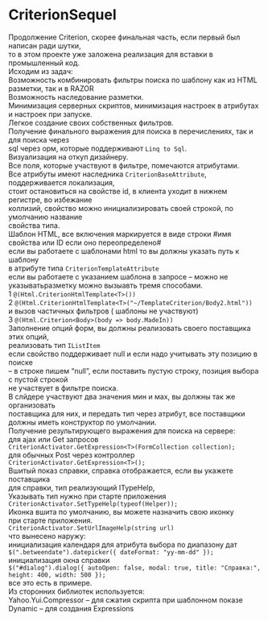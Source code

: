 CriterionSequel
===============
Продолжение Criterion, скорее финальная часть, если первый был написан ради шутки,<br/>
то в этом проекте уже заложена реализация для вставки в промышленный код.<br/>
Исходим из задач:<br/>
Возможность комбинировать фильтры поиска по шаблону как из HTML разметки, так и в  RAZOR<br/>
Возможность наследование разметки.<br/>
Минимизация серверных скриптов, минимизация настроек в атрибутах и настроек при запуске.<br/>
Легкое создание своих собственных фильтров.<br/>
Получение финального  выражения для поиска в перечислениях,  так и для поиска через<br/> 
sql через  орм, которые поддерживают ```Linq to Sql```.<br/>
Визуализация на откуп дизайнеру.<br/>
Все поля, которые участвуют в фильтре, помечаются атрибутами.<br/>
Все атрибуты имеют наследника ```CriterionBaseAttribute```,   поддерживается локализация,<br/>
стоит остановиться на свойстве id, в клиента уходит в нижнем регистре, во избежание<br/>
коллизий, свойство можно инициализировать  своей строкой, по умолчанию название<br/>
свойства  типа.<br/>
Шаблон HTML, все включения маркируется в виде строки #имя свойства или ID если оно переопределено#<br/>
если вы работаете с шаблонами html то вы должны указать путь к шаблону<br/>
в атрибуте типа ```CriterionTemplateAttribute```<br/>
если вы работаете с указанием шаблона в запросе – можно не указыватьразметку  можно вызыавть тремя способами.<br/>
1 ```@(Html.CriterionHtmlTemplate<T>())```<br/>
2 ```@(Html.CriterionHtmlTemplate<T>("~/TemplateCriterion/Body2.html"))```<br/>
  и вызов частичных фильтров ( шаблоны не участвуют)<br/>
3 ```@(Html.Criterion<Body>(body => body.MadeIn))```<br/>
Заполнение опций  форм, вы должны реализовать своего поставщика этих опций,<br/>
реализовать тип  ```IListItem```<br/>
если свойство поддерживает null и если надо учитывать эту позицию в поиске<br/>
 – в строке пишем “null”, если поставить пустую строку,  позиция выбора с пустой строкой <br/>
не участвует в фильтре поиска.<br/>
В слйдере участвуют два значения мин и мах, вы должны так же организовать<br/>
поставщика для них, и передать тип через атрибут, все поставщики должны иметь конструктор по умолчании.<br/>
Получение результирующего выражения для поиска на сервере:<br/>
для ajax или Get запросов<br/>
```CriterionActivator.GetExpression<Т>(FormCollection collection);```<br/>
для обычных Post через контроллер<br/>
``CriterionActivator.GetExpression<Т>();``<br/>
Вшитый показ справки, справка отображается, если вы укажете поставщика<br/>
для справки, тип реализующий ITypeHelp,<br/>
Указывать тип нужно при старте приложения<br/>
``CriterionActivator.SetTypeHelp(typeof(Helper));``<br/>
Иконка вшита по умолчанию, вы можете назначить свою иконку<br/>
при старте приложения.<br/>
``CriterionActivator.SetUrlImageHelp(string url)``<br/>
что вынесено наружу:<br/>
инициализация календаря для атрибута  выбора  по диапазону дат<br/>
  ``$(".betweendate").datepicker({ dateFormat: "yy-mm-dd" });``<br/>
инициализация окна справки<br/>
``$("#dialog").dialog({ autoOpen: false, modal: true, title: "Справка:", height: 400, width: 500 });``<br/>
все это есть в примере.<br/>
Из сторонних библиотек используется:<br/>
Yahoo.Yui.Compressor – для сжатия скрипта при шаблонном показе<br/>
Dynamic – для создания Expressions<br/>
<br/>
